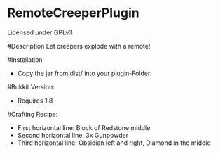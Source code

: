 # RemoteCreeperPlugin
Licensed under GPLv3

#Description
Let creepers explode with a remote!

#Installation
- Copy the jar from dist/ into your plugin-Folder

#Bukkit Version:
- Requires  1.8

#Crafting Recipe:
- First horizontal line: Block of Redstone middle
- Second horizontal line: 3x Gunpowder
- Third horizontal line: Obsidian left and right, Diamond in the middle
